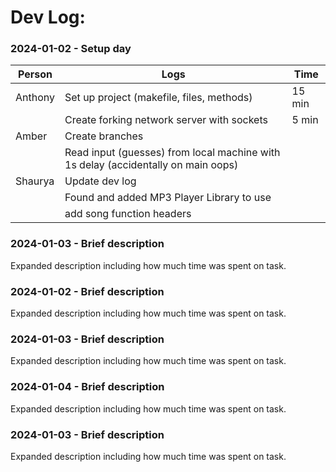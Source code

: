 # Dev Log:

### 2024-01-02 - Setup day

| Person  | Logs                                                                              | Time   |
| ------- | --------------------------------------------------------------------------------- | ------ |
| Anthony | Set up project (makefile, files, methods)                                         | 15 min |
|         | Create forking network server with sockets                                        | 5 min  |
| Amber   | Create branches                                                                   |        |
|         | Read input (guesses) from local machine with 1s delay (accidentally on main oops) |        |
| Shaurya | Update dev log                                                                    |        |
|         | Found and added MP3 Player Library to use                                         |        |
|         | add song function headers                                                         |        |



### 2024-01-03 - Brief description

Expanded description including how much time was spent on task.

### 2024-01-02 - Brief description

Expanded description including how much time was spent on task.

### 2024-01-03 - Brief description

Expanded description including how much time was spent on task.

### 2024-01-04 - Brief description

Expanded description including how much time was spent on task.

### 2024-01-03 - Brief description

Expanded description including how much time was spent on task.
